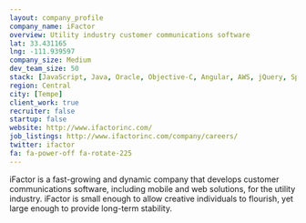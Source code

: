 ```yaml
---
layout: company_profile
company_name: iFactor
overview: Utility industry customer communications software
lat: 33.431165
lng: -111.939597
company_size: Medium
dev_team_size: 50
stack: [JavaScript, Java, Oracle, Objective-C, Angular, AWS, jQuery, Spring Framework, Android, HTML, Grunt, Maven, Docker]
region: Central
city: [Tempe]
client_work: true
recruiter: false
startup: false
website: http://www.ifactorinc.com/
job_listings: http://www.ifactorinc.com/company/careers/
twitter: ifactor
fa: fa-power-off fa-rotate-225
---
```


iFactor is a fast-growing and dynamic company that develops customer communications software, including mobile and web solutions, for the utility industry. iFactor is small enough to allow creative individuals to flourish, yet large enough to provide long-term stability.
